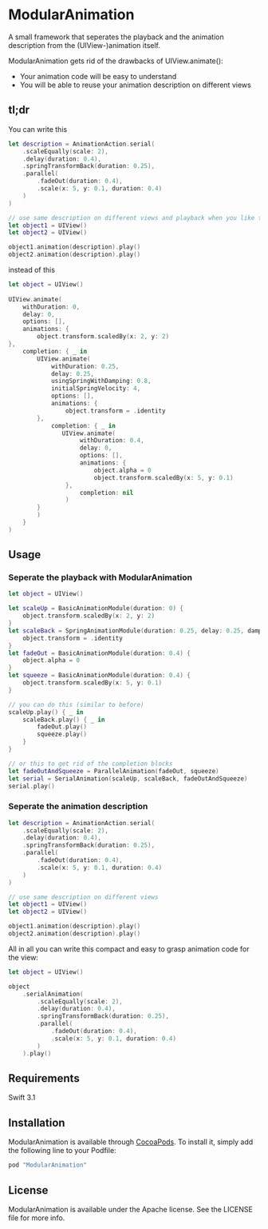 # ModularAnimation
A small framework that seperates the playback and the animation description from the (UIView-)animation itself.

ModularAnimation gets rid of the drawbacks of UIView.animate():
- Your animation code will be easy to understand
- You will be able to reuse your animation description on different views

## tl;dr ##
You can write this
```swift
let description = AnimationAction.serial(
    .scaleEqually(scale: 2),
    .delay(duration: 0.4),
    .springTransformBack(duration: 0.25),
    .parallel(
        .fadeOut(duration: 0.4),
        .scale(x: 5, y: 0.1, duration: 0.4)
    )
)

// use same description on different views and playback when you like to do it
let object1 = UIView()
let object2 = UIView()

object1.animation(description).play()
object2.animation(description).play()
```

instead of this
```swift
let object = UIView()
    
UIView.animate(
    withDuration: 0,
    delay: 0,
    options: [],
    animations: {
        object.transform.scaledBy(x: 2, y: 2)
},
    completion: { _ in
        UIView.animate(
            withDuration: 0.25,
            delay: 0.25,
            usingSpringWithDamping: 0.8,
            initialSpringVelocity: 4,
            options: [],
            animations: {
                object.transform = .identity
        },
            completion: { _ in
               UIView.animate(
                    withDuration: 0.4,
                    delay: 0,
                    options: [],
                    animations: {
                        object.alpha = 0
                        object.transform.scaledBy(x: 5, y: 0.1)
                },
                    completion: nil
                )
        }
        )
    }
)
```


## Usage
### Seperate the playback with ModularAnimation
```swift
let object = UIView()

let scaleUp = BasicAnimationModule(duration: 0) {
    object.transform.scaledBy(x: 2, y: 2)
}
let scaleBack = SpringAnimationModule(duration: 0.25, delay: 0.25, dampingRatio: 0.8, velocity: 4) {
    object.transform = .identity
}
let fadeOut = BasicAnimationModule(duration: 0.4) {
    object.alpha = 0
}
let squeeze = BasicAnimationModule(duration: 0.4) {
    object.transform.scaledBy(x: 5, y: 0.1)
}

// you can do this (similar to before)
scaleUp.play() { _ in
    scaleBack.play() { _ in
        fadeOut.play()
        squeeze.play()
    }
}

// or this to get rid of the completion blocks
let fadeOutAndSqueeze = ParallelAnimation(fadeOut, squeeze)
let serial = SerialAnimation(scaleUp, scaleBack, fadeOutAndSqueeze)
serial.play()
```

### Seperate the animation description
```swift
let description = AnimationAction.serial(
    .scaleEqually(scale: 2),
    .delay(duration: 0.4),
    .springTransformBack(duration: 0.25),
    .parallel(
        .fadeOut(duration: 0.4),
        .scale(x: 5, y: 0.1, duration: 0.4)
    )
)

// use same description on different views
let object1 = UIView()
let object2 = UIView()

object1.animation(description).play()
object2.animation(description).play()
```

All in all you can write this compact and easy to grasp animation code for the view:
```swift
let object = UIView()

object
    .serialAnimation(
        .scaleEqually(scale: 2),
        .delay(duration: 0.4),
        .springTransformBack(duration: 0.25),
        .parallel(
            .fadeOut(duration: 0.4),
            .scale(x: 5, y: 0.1, duration: 0.4)
        )
    ).play()
```

## Requirements

Swift 3.1

## Installation

ModularAnimation is available through [CocoaPods](http://cocoapods.org). To install
it, simply add the following line to your Podfile:

```ruby
pod "ModularAnimation"
```

## License

ModularAnimation is available under the Apache license. See the LICENSE file for more info.
